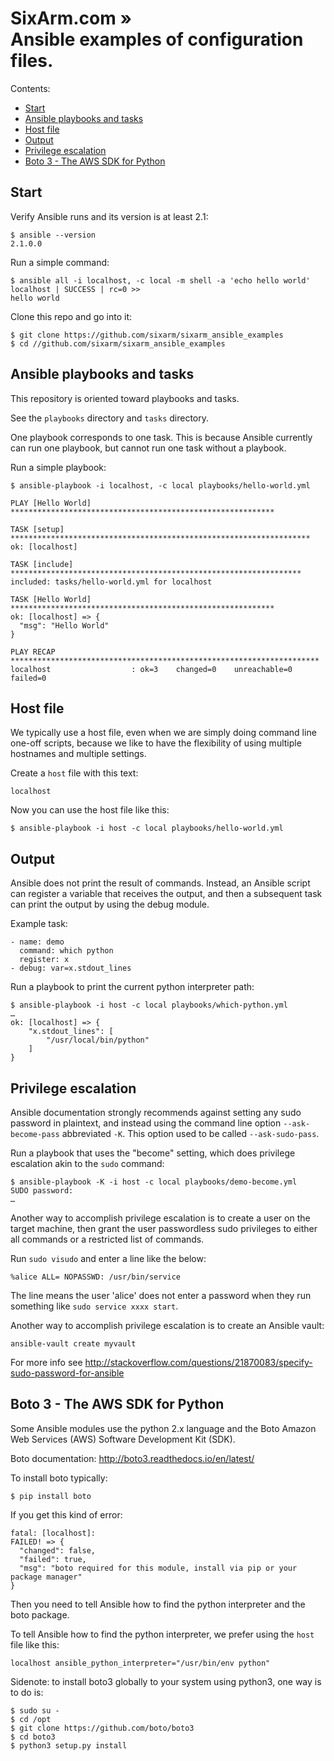 # SixArm.com » <br> Ansible examples of configuration files.

Contents:

* [Start](#start)
* [Ansible playbooks and tasks](#ansible-playbooks-and-tasks)
* [Host file ](#host-file-)
* [Output ](#output-)
* [Privilege escalation ](#privilege-escalation-)
* [Boto 3 - The AWS SDK for Python ](#boto-3-the-aws-sdk-for-python-)


## Start

Verify Ansible runs and its version is at least 2.1:

    $ ansible --version
    2.1.0.0

Run a simple command:

    $ ansible all -i localhost, -c local -m shell -a 'echo hello world'
    localhost | SUCCESS | rc=0 >>
    hello world

Clone this repo and go into it:

    $ git clone https://github.com/sixarm/sixarm_ansible_examples
    $ cd //github.com/sixarm/sixarm_ansible_examples


## Ansible playbooks and tasks

This repository is oriented toward playbooks and tasks.

See the `playbooks` directory and `tasks` directory.

One playbook corresponds to one task. This is because Ansible currently can run one playbook, but cannot run one task without a playbook.

Run a simple playbook:

    $ ansible-playbook -i localhost, -c local playbooks/hello-world.yml

    PLAY [Hello World] ***********************************************************

    TASK [setup] *******************************************************************
    ok: [localhost]

    TASK [include] *****************************************************************
    included: tasks/hello-world.yml for localhost

    TASK [Hello World] ***********************************************************
    ok: [localhost] => {
      "msg": "Hello World"
    }

    PLAY RECAP *********************************************************************
    localhost                  : ok=3    changed=0    unreachable=0    failed=0


## Host file 

We typically use a host file, even when we are simply doing command line one-off scripts, because we like to have the flexibility of using multiple hostnames and multiple settings.

Create a `host` file with this text:

    localhost

Now you can use the host file like this:

    $ ansible-playbook -i host -c local playbooks/hello-world.yml


## Output 

Ansible does not print the result of commands. Instead, an Ansible script can register a variable that receives the output, and then a subsequent task can print the output by using the debug module.

Example task:

    - name: demo
      command: which python
      register: x
    - debug: var=x.stdout_lines

Run a playbook to print the current python interpreter path:

    $ ansible-playbook -i host -c local playbooks/which-python.yml
    …
    ok: [localhost] => {
        "x.stdout_lines": [
            "/usr/local/bin/python"
        ]
    }


## Privilege escalation 

Ansible documentation strongly recommends against setting any sudo password in plaintext, and instead using the command line option `--ask-become-pass` abbreviated `-K`. This option used to be called `--ask-sudo-pass`.

Run a playbook that uses the "become" setting, which does privilege escalation akin to the `sudo` command:

    $ ansible-playbook -K -i host -c local playbooks/demo-become.yml
    SUDO password:
    …

Another way to accomplish privilege escalation is to create a user on the target machine, then grant the user passwordless sudo privileges to either all commands or a restricted list of commands.

Run `sudo visudo` and enter a line like the below:

    %alice ALL= NOPASSWD: /usr/bin/service

The line means the user 'alice' does not enter a password when they run something like `sudo service xxxx start`.

Another way to accomplish privilege escalation is to create an Ansible vault: 

    ansible-vault create myvault

For more info see http://stackoverflow.com/questions/21870083/specify-sudo-password-for-ansible


## Boto 3 - The AWS SDK for Python 

Some Ansible modules use the python 2.x language and the Boto Amazon Web Services (AWS) Software Development Kit (SDK).

Boto documentation: http://boto3.readthedocs.io/en/latest/

To install boto typically:

    $ pip install boto

If you get this kind of error:

    fatal: [localhost]:
    FAILED! => {
      "changed": false,
      "failed": true,
      "msg": "boto required for this module, install via pip or your package manager"
    }

Then you need to tell Ansible how to find the python interpreter and the boto package.

To tell Ansible how to find the python interpreter, we prefer using the `host` file like this:

    localhost ansible_python_interpreter="/usr/bin/env python"


Sidenote: to install boto3 globally to your system using python3, one way is to do is:

    $ sudo su -
    $ cd /opt
    $ git clone https://github.com/boto/boto3
    $ cd boto3
    $ python3 setup.py install
